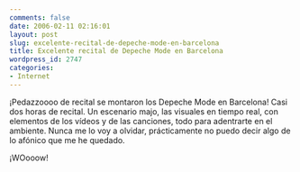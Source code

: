 ```yaml
---
comments: false
date: 2006-02-11 02:16:01
layout: post
slug: excelente-recital-de-depeche-mode-en-barcelona
title: Excelente recital de Depeche Mode en Barcelona
wordpress_id: 2747
categories:
- Internet
---
```


¡Pedazzoooo de recital se montaron los Depeche Mode en Barcelona! Casi dos horas de recital. Un escenario majo, las visuales en tiempo real, con elementos de los vídeos y de las canciones, todo para adentrarte en el ambiente. Nunca me lo voy a olvidar, prácticamente no puedo decir algo de lo afónico que me he quedado.





¡WOooow!
